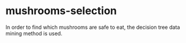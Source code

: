 # mushrooms-selection
In order to find which mushrooms are safe to eat, the decision tree data mining method is used.
